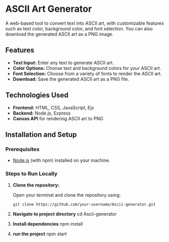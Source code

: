 # ASCII Art Generator

A web-based tool to convert text into ASCII art, with customizable features such as text color, background color, and font selection. You can also download the generated ASCII art as a PNG image.

## Features
- **Text Input:** Enter any text to generate ASCII art.
- **Color Options:** Choose text and background colors for your ASCII art.
- **Font Selection:** Choose from a variety of fonts to render the ASCII art.
- **Download:** Save the generated ASCII art as a PNG file.



## Technologies Used
- **Frontend:** HTML, CSS, JavaScript, Ejs
- **Backend:** Node.js, Express
- **Canvas API** for rendering ASCII art to PNG

## Installation and Setup

### Prerequisites
- [Node.js](https://nodejs.org/) (with npm) installed on your machine.

### Steps to Run Locally

1. **Clone the repository:**

   Open your terminal and clone the repository using:
   ```bash
   git clone https://github.com/your-username/Ascii-generator.git
2. **Navigate to project directory** 
    cd Ascii-generator
3. **Install dependencies**
    npm install
4. **run the project**
    npm start
